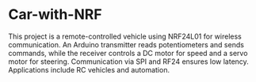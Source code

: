 # Car-with-NRF
This project is a remote-controlled vehicle using NRF24L01 for wireless communication. An Arduino transmitter reads potentiometers and sends commands, while the receiver controls a DC motor for speed and a servo motor for steering. Communication via SPI and RF24 ensures low latency. Applications include RC vehicles and automation.
